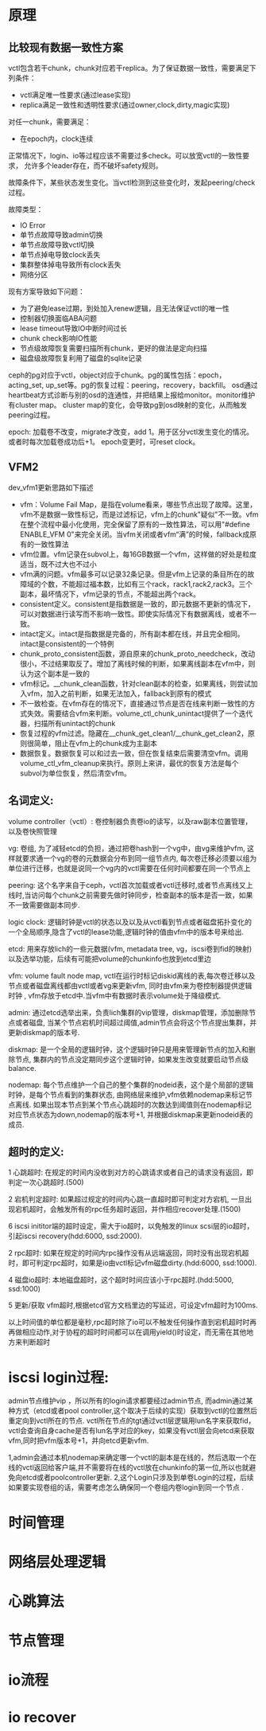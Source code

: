 # 原理

## 比较现有数据一致性方案

vctl包含若干chunk，chunk对应若干replica。为了保证数据一致性，需要满足下列条件：
- vctl满足唯一性要求(通过lease实现)
- replica满足一致性和透明性要求(通过owner,clock,dirty,magic实现)

对任一chunk，需要满足：
- 在epoch内，clock连续

正常情况下，login、io等过程应该不需要过多check。可以放宽vctl的一致性要求，
允许多个leader存在，而不破坏safety规则。

故障条件下，某些状态发生变化。当vctl检测到这些变化时，发起peering/check过程。

故障类型：
- IO Error
- 单节点故障导致admin切换
- 单节点故障导致vctl切换
- 单节点掉电导致clock丢失
- 集群整体掉电导致所有clock丢失
- 网络分区

现有方案导致如下问题：
- 为了避免lease过期，到处加入renew逻辑，且无法保证vctl的唯一性
- 控制器切换面临ABA问题
- lease timeout导致IO中断时间过长
- chunk check影响IO性能
- 节点级故障恢复需要扫描所有chunk，更好的做法是定向扫描
- 磁盘级故障恢复利用了磁盘的sqlite记录

ceph的pg对应于vctl，object对应于chunk。pg的属性包括：epoch，acting\_set, up\_set等。pg的恢复过程：peering，recovery，backfill。
osd通过heartbeat方式诊断与别的osd的连通性，并把结果上报给monitor。monitor维护有cluster map。
cluster map的变化，会导致pg到osd映射的变化，从而触发peering过程。

epoch: 加载卷不改变，migrate才改变，add 1。用于区分vctl发生变化的情况。或者时每次加载卷成功后+1。
epoch变更时，可reset clock。

## VFM2

dev\_vfm1更新思路如下描述
- vfm：Volume Fail Map，是指在volume看来，哪些节点出现了故障。这里，vfm不是数据一致性标记，而是过滤标记，vfm上的chunk"疑似"不一致。vfm在整个流程中最小化使用，完全保留了原有的一致性算法，可以用"#define ENABLE_VFM 0"来完全关闭。当vfm关闭或者vfm“满”的时候，fallback成原有的一致性算法
- vfm位置。vfm记录在subvol上，每16GB数据一个vfm，这样做的好处是粒度适当，既不过大也不过小
- vfm满的问题。vfm最多可以记录32条记录。但是vfm上记录的条目所在的故障域的个数，不能超过福本数，比如有三个rack，rack1,rack2,rack3。三个副本，最坏情况下，vfm记录的节点，不能超出两个rack。
- consistent定义。consistent是指数据是一致的，即元数据不更新的情况下，可以对数据进行读写而不影响一致性。即使实际情况下有数据离线，或者不一致。
- intact定义。intact是指数据是完备的，所有副本都在线，并且完全相同。intact是consistent的一个特例
- chunk\_proto\_consistent函数，源自原来的chunk\_proto\_needcheck，改动很小，不过结果取反了。增加了离线时候的判断，如果离线副本在vfm中，则认为这个副本是一致的
- vfm标记。__chunk_clean函数，针对clean副本的检查，如果离线，则尝试加入vfm，加入之前判断，如果无法加入，fallback到原有的模式
- 不一致检查。在vfm存在的情况下，直接通过节点是否在线来判断一致性的方式失效。需要结合vfm来判断。volume_ctl_chunk_unintact提供了一个迭代器，扫描所有unintact的chunk
- 恢复过程的vfm过滤。隐藏在__chunk\_get\_clean1/__chunk_get_clean2，原则很简单，阻止在vfm上的chunk成为主副本
- 数据恢复。数据恢复可以和过去一致，但在恢复结束后需要清空vfm。调用volume_ctl_vfm_cleanup来执行。原则上来讲，最优的恢复方法是每个subvol为单位恢复，然后清空vfm。

## 名词定义:

volume controller（vctl）: 卷控制器负责卷io的读写，以及raw副本位置管理，以及卷快照管理

vg: 卷组, 为了减轻etcd的负担，通过把卷hash到一个vg中，由vg来维护vfm, 这样就要求通一个vg的卷的元数据会分布到同一组节点内, 每次卷迁移必须要以组为单位进行迁移，也就是说同一个vg内的vctl需要在任何时间都要在同一个节点上   

peering: 这个名字来自于ceph，vctl首次加载或者vctl迁移时,或者节点离线又上线时,当访问每个chunk之前需要先做时钟同步，检查副本的版本是否一致，如果不一致需要做副本同步.

logic clock: 逻辑时钟是vctl的状态以及以及从vctl看到节点或者磁盘拓扑变化的一个全局顺序,隐含了vctl的lease功能,逻辑时钟的值由vfm中的版本号来给出.

etcd: 用来存放lich的一些元数据(vfm, metadata tree, vg，iscsi卷到fid的映射)以及选举功能，后续有可能把volume的chunkinfo也放到etcd里边

vfm: volume fault node map, vctl在运行时标记diskid离线的表,每次卷迁移以及节点或者磁盘离线都由vctl或者vg来更新vfm,  同时由vfm来为卷控制器提供逻辑时钟 , vfm存放于etcd中.当vfm中有数据时表示volume处于降级模式.

admin: 通过etcd选举出来，负责lich集群的vip管理，diskmap管理，添加删除节点或者磁盘, 当某个节点宕机时间超过阈值,admin节点会将这个节点提出集群，并更新diskmap的版本号.

diskmap: 是一个全局的逻辑时钟，这个逻辑时钟只是用来管理新节点的加入和删除节点, 集群内的节点没定期同步这个逻辑时钟，如果发生改变就要启动节点级balance.

nodemap: 每个节点维护一个自己的整个集群的nodeid表，这个是个局部的逻辑时钟，是每个节点看到的集群状态, 由网络层来维护,vfm依赖nodemap来标记节点离线.
如果出现本节点到某个节点心跳超时的次数达到阈值则在nodemap标记对应节点状态为down,nodemap的版本号+1, 并根据diskmap来更新nodeid表的成员.


## 超时的定义:

1 心跳超时: 在规定的时间内没收到对方的心跳请求或者自己的请求没有返回，即判定一次心跳超时.(500)

2 宕机判定超时: 如果超过规定的时间内心跳一直超时即可判定对方宕机, 一旦出现宕机超时，会触发所有的rpc任务超时返回，并作相应recover处理.(1500)

6 iscsi inititor端的超时设定，需大于io超时，以免触发的linux scsi层的io超时，引起iscsi recovery(hdd:6000, ssd:2000).

2 rpc超时: 如果在规定的时间内rpc操作没有从远端返回，同时没有出现宕机超时，即可判定rpc超时，如果是io由vctl标记vfm磁盘dirty.(hdd:6000, ssd:1000).

4 磁盘io超时: 本地磁盘超时，这个超时时间应该小于rpc超时.(hdd:5000, ssd:1000)

5 更新/获取 vfm超时,根据etcd官方文档里边的写延迟，可设定vfm超时为100ms.

以上时间值的单位都是毫秒,rpc超时除了io可以不触发任何操作直到宕机超时时再再做相应动作,对于协程的超时时间都可以在调用yield()时设定，而无需在其他地方来判断超时

#  iscsi login过程:

admin节点维护vip ，所以所有的login请求都要经过admin节点, 而admin通过某种方式（etcd或者pool controller,这个取决于后续的实现）获取到vctl的位置然后重定向到vctl所在的节点.
vctl所在节点的tgt通过vctl层逻辑用lun名字来获取fid，
vctl会查询自身cache是否有lun名字对应的key，如果没有vctl层会向etcd来获取vfm,同时把vfm版本号+1，并向etcd更新vfm.

1,admin会通过本机nodemap来确定哪一个vctl的副本是在线的，然后选取一个在线的vctl返回给客户端,并不需要将在线的vctl放在chunkinfo的第一位,所以也就避免向etcd或者poolcontroller更新.
2,这个Login只涉及到单卷Login的过程，后续如果要实现卷组的话，需要考虑怎么确保同一个卷组内卷login到同一个节点
.


#  时间管理
#  网络层处理逻辑
#  心跳算法
#  节点管理
#  io流程
#  io recover

